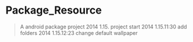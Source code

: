 Package_Resource
================

> A android package project
> 2014 1.15. project start
> 2014 1.15.11:30 add folders
> 2014 1.15.12:23 change default wallpaper
